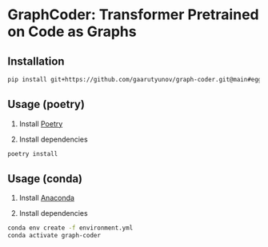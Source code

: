 # GraphCoder: Transformer Pretrained on Code as Graphs

## Installation

```bash
pip install git+https://github.com/gaarutyunov/graph-coder.git@main#egg=graph_coder
```

## Usage (poetry)

1. Install [Poetry](https://python-poetry.org/docs/#installation)

2. Install dependencies

```bash
poetry install
```

## Usage (conda)

1. Install [Anaconda](https://www.anaconda.com/products/distribution)

2. Install dependencies

```bash
conda env create -f environment.yml
conda activate graph-coder
```